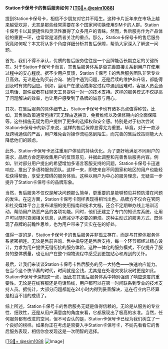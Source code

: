 **Station卡保号卡的售后服务如何？[[TG💪+ @esim1088](https://t.me/s/esim1088)]**

提到Station卡保号卡，相信不少朋友对它并不陌生。这种卡片近年来在市场上越来越受欢迎，尤其是那些经常需要在多个国家间切换使用SIM卡的人群。Station卡保号卡以其便捷性和灵活性赢得了众多用户的青睐。然而，售后服务作为产品体验的重要一环，也常常是消费者关注的重点。那么，Station卡保号卡的售后服务究竟如何呢？本文将从多个角度详细分析其售后保障，帮助大家深入了解这一问题。

首先，我们不得不承认，优质的售后服务往往是一个品牌能否长期立足的关键所在。对于Station卡保号卡而言，其售后服务体系是否完善直接关系到用户在使用过程中的安心程度。据不少用户反馈，Station卡保号卡的售后服务团队非常专业且高效。无论是在购买前咨询、使用中遇到问题，还是后续的维护和升级，都能得到及时有效的回应。例如，当用户在激活或绑定过程中遇到困难时，客服人员会通过电话、邮件或者在线聊天工具提供一对一的技术支持。这样的服务模式不仅提高了问题解决的效率，也让用户感受到了品牌的诚意与用心。

其次，在售后服务的具体细节上，Station卡保号卡也有诸多亮点值得称赞。比如，其售后政策通常包括7天无理由退换货、免费维修以及保修期内的全面保障等。这些措施无疑为用户提供了更多的选择权和安全感。特别是对于初次尝试Station卡保号卡的新手来说，这样的售后保障显得尤为重要。毕竟，对于一款涉及跨境通信的产品，用户难免会对操作流程感到陌生，而完善的售后政策则能大大降低他们的顾虑。

此外，Station卡保号卡还注重用户体验的持续优化。为了更好地满足不同用户的需求，品牌方会定期收集用户的反馈意见，并据此调整和完善售后服务内容。例如，针对部分用户提出的希望增加多语言客服支持的问题，Station卡保号卡迅速响应，推出了多语种服务团队。这样一来，即使来自不同国家和地区的用户也能轻松获得帮助，享受无障碍的服务体验。这种以用户为中心的服务理念，无疑进一步提升了Station卡保号卡的品牌形象。

当然，售后服务不仅仅是解决问题那么简单，更重要的是能够预见并预防潜在问题的发生。在这方面，Station卡保号卡同样表现得相当出色。品牌方不仅会在官网和社交媒体平台上发布详细的使用指南和技术文档，还会不定期举办线上培训活动，帮助用户熟悉产品的各项功能。同时，他们还建立了专门的知识库系统，让用户可以随时查阅相关信息，从而减少不必要的麻烦。这种主动式的服务方式，既体现了品牌的前瞻性思维，也为用户带来了实实在在的好处。

值得一提的是，Station卡保号卡的售后服务并非孤立存在，而是与其整体服务体系紧密相连。无论是售前咨询、售中指导还是售后支持，每一个环节都经过精心设计，力求为用户提供无缝衔接的服务体验。这种一体化的服务模式，不仅提升了服务的整体质量，也让用户在整个购物流程中感受到更加贴心和周到的关怀。

最后，让我们来谈谈Station卡保号卡售后服务的另一大特色——快速响应能力。在当今这个快节奏的时代，时间就是金钱，尤其是在处理突发状况时更是如此。Station卡保号卡深知这一点，因此在其售后服务体系中特别强调了响应速度的重要性。无论是在线客服还是电话热线，用户都可以在第一时间联系到专业的技术支持人员。据统计，大部分问题都能在24小时内得到妥善解决，这在行业内已经算是相当不错的成绩了。

综上所述，Station卡保号卡的售后服务无疑是值得信赖的。无论是从服务的专业性、细致性，还是从用户满意度的角度来看，它都展现出了极高的水准。当然，任何服务都有改进的空间，但不可否认的是，Station卡保号卡已经为我们树立了一个良好的榜样。如果你正在考虑是否要入手Station卡保号卡，不妨先看看它的售后服务表现，相信你会发现这是一次明智的选择。

[[TG💪+ @esim1088](https://t.me/s/esim1088) ![Image](https://i.postimg.cc/4NQfJmqS/Snipaste-2025-05-13-00-14-12.png)]